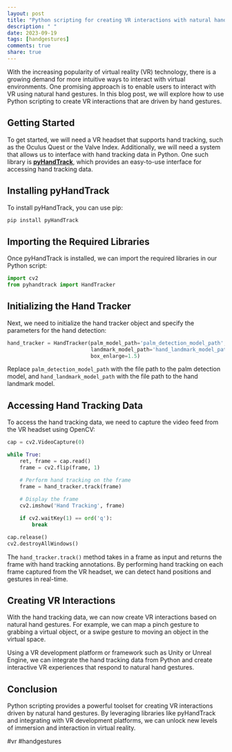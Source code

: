 ```yaml
---
layout: post
title: "Python scripting for creating VR interactions with natural hand gestures"
description: " "
date: 2023-09-19
tags: [handgestures]
comments: true
share: true
---
```


With the increasing popularity of virtual reality (VR) technology, there is a growing demand for more intuitive ways to interact with virtual environments. One promising approach is to enable users to interact with VR using natural hand gestures. In this blog post, we will explore how to use Python scripting to create VR interactions that are driven by hand gestures.

## Getting Started

To get started, we will need a VR headset that supports hand tracking, such as the Oculus Quest or the Valve Index. Additionally, we will need a system that allows us to interface with hand tracking data in Python. One such library is **[pyHandTrack](https://github.com/williamshiaogit/pyHandTrack)**, which provides an easy-to-use interface for accessing hand tracking data.

## Installing pyHandTrack

To install pyHandTrack, you can use pip:

```python
pip install pyHandTrack
```

## Importing the Required Libraries

Once pyHandTrack is installed, we can import the required libraries in our Python script:

```python
import cv2
from pyhandtrack import HandTracker
```

## Initializing the Hand Tracker

Next, we need to initialize the hand tracker object and specify the parameters for the hand detection:

```python
hand_tracker = HandTracker(palm_model_path='palm_detection_model_path', 
                           landmark_model_path='hand_landmark_model_path', 
                           box_enlarge=1.5)
```

Replace `palm_detection_model_path` with the file path to the palm detection model, and `hand_landmark_model_path` with the file path to the hand landmark model.

## Accessing Hand Tracking Data

To access the hand tracking data, we need to capture the video feed from the VR headset using OpenCV:

```python
cap = cv2.VideoCapture(0)

while True:
    ret, frame = cap.read()
    frame = cv2.flip(frame, 1)

    # Perform hand tracking on the frame
    frame = hand_tracker.track(frame)
    
    # Display the frame
    cv2.imshow('Hand Tracking', frame)

    if cv2.waitKey(1) == ord('q'):
        break

cap.release()
cv2.destroyAllWindows()
```

The `hand_tracker.track()` method takes in a frame as input and returns the frame with hand tracking annotations. By performing hand tracking on each frame captured from the VR headset, we can detect hand positions and gestures in real-time.

## Creating VR Interactions

With the hand tracking data, we can now create VR interactions based on natural hand gestures. For example, we can map a pinch gesture to grabbing a virtual object, or a swipe gesture to moving an object in the virtual space. 

Using a VR development platform or framework such as Unity or Unreal Engine, we can integrate the hand tracking data from Python and create interactive VR experiences that respond to natural hand gestures.

## Conclusion

Python scripting provides a powerful toolset for creating VR interactions driven by natural hand gestures. By leveraging libraries like pyHandTrack and integrating with VR development platforms, we can unlock new levels of immersion and interaction in virtual reality.

#vr #handgestures